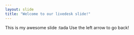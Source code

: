 ```yaml
---
layout: slide
title: "Welcome to our livedesk slide!"
---
```

This is my awesome slide :tada
Use the left arrow to go back!
